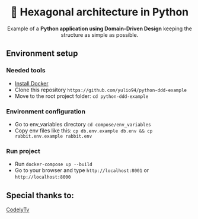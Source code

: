 <h1 align="center"> &#128013; Hexagonal architecture in Python</h1> 

<p align="center">
    Example of a <strong>Python application using Domain-Driven Design</strong> keeping the structure as simple as possible.
</p>

## Environment setup

### Needed tools

* [Install Docker](https://www.docker.com/get-started)
* Clone this repository `https://github.com/yulio94/python-ddd-example`
* Move to the root project folder: `cd python-ddd-example`

### Environment configuration

* Go to env_variables directory `cd compose/env_variables`
* Copy env files like this: `cp db.env.example db.env && cp rabbit.env.example rabbit.env`

### Run project

* Run `docker-compose up --build`
* Go to your browser and type `http://localhost:8001` or `http://localhost:8000`

## Special thanks to:

[CodelyTv](https://codely.tv/)